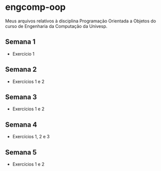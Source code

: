 # engcomp-oop
Meus arquivos relativos à disciplina Programação Orientada a Objetos do curso de Engenharia da Computação da Univesp.

## Semana 1
* Exercício 1

## Semana 2
* Exercícios 1 e 2

## Semana 3
* Exercícios 1 e 2

## Semana 4
* Exercícios 1, 2 e 3

## Semana 5
* Exercícios 1 e 2